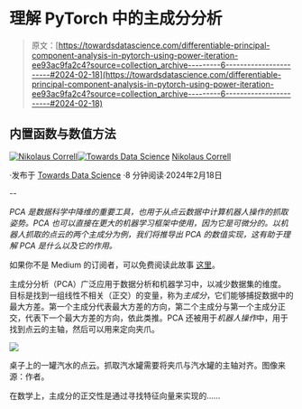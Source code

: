 # 理解 PyTorch 中的主成分分析

> 原文：[https://towardsdatascience.com/differentiable-principal-component-analysis-in-pytorch-using-power-iteration-ee93ac9fa2c4?source=collection_archive---------6-----------------------#2024-02-18](https://towardsdatascience.com/differentiable-principal-component-analysis-in-pytorch-using-power-iteration-ee93ac9fa2c4?source=collection_archive---------6-----------------------#2024-02-18)

## 内置函数与数值方法

[](https://medium.com/@nikolaus.correll?source=post_page---byline--ee93ac9fa2c4--------------------------------)[![Nikolaus Correll](../Images/948c44fe797b8057e20b39023c30027b.png)](https://medium.com/@nikolaus.correll?source=post_page---byline--ee93ac9fa2c4--------------------------------)[](https://towardsdatascience.com/?source=post_page---byline--ee93ac9fa2c4--------------------------------)[![Towards Data Science](../Images/a6ff2676ffcc0c7aad8aaf1d79379785.png)](https://towardsdatascience.com/?source=post_page---byline--ee93ac9fa2c4--------------------------------) [Nikolaus Correll](https://medium.com/@nikolaus.correll?source=post_page---byline--ee93ac9fa2c4--------------------------------)

·发布于 [Towards Data Science](https://towardsdatascience.com/?source=post_page---byline--ee93ac9fa2c4--------------------------------) ·8 分钟阅读·2024年2月18日

--

*PCA 是数据科学中降维的重要工具，也用于从点云数据中计算机器人操作的抓取姿势。PCA 也可以直接在更大的机器学习框架中使用，因为它是可微分的。以机器人抓取的点云的两个主成分为例，我们将推导出 PCA 的数值实现，这有助于理解 PCA 是什么以及它的作用。*

如果你不是 Medium 的订阅者，可以免费阅读此故事 [这里](https://medium.com/towards-data-science/differentiable-principal-component-analysis-in-pytorch-using-power-iteration-ee93ac9fa2c4?sk=4a5459e6310ef9ad79a27e93a9dcaf65)。

主成分分析（PCA）广泛应用于数据分析和机器学习中，以减少数据集的维度。目标是找到一组线性不相关（正交）的变量，称为*主成分*，它们能够捕捉数据中的最大方差。第一个主成分代表最大方差的方向，第二个主成分与第一个主成分正交，代表下一个最大方差的方向，依此类推。PCA 还被用于*机器人操作*中，用于找到点云的主轴，然后可以用来定向夹爪。

![](../Images/706102bd80688e62167884f91e4edd9a.png)

桌子上的一罐汽水的点云。抓取汽水罐需要将夹爪与汽水罐的主轴对齐。图像来源：作者。

在数学上，主成分的正交性是通过寻找特征向量来实现的……
